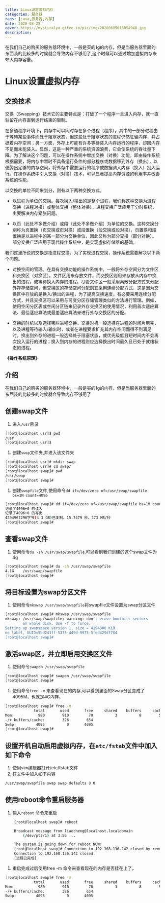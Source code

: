 ```yaml
---
title: Linux设置虚拟内存
categories: 服务器
tags: [java,服务器,内存] 
date: 2020-08-28
cover: https://mysticalyu.gitee.io/pic/img/20200605013054948.jpg
description: 
---
```


在我们自己的购买的服务器环境中，一般是买的1g的内存，但是当服务器里面的东西装的比较多的时候就会导致内存不够用了,这个时候可以通过增加虚拟内存来夸大内存容量。



 <!-- more -->



# Linux设置虚拟内存

## 交换技术

交换（Swapping）技术它的主要特点是：打破了一个程序一旦进入内存，就一直驻留在内存直到运行结束的限制。

在多道程序环境下，内存中可以同时存在多个进程（程序），其中的一部分进程由于等待某些事件而处于阻塞状态，但这些处于阻塞状态的进程仍然驻留内存，并占据着内存空间；另一方面，外存上可能有许多等待装入内存运行的程序，却因内存不足而未能装入。显然，这是一种严重的系统资源浪费，它会使系统的吞吐量下降。为了解决这个问题，可以在操作系统中增加交换（对换）功能，即由操作系统根据需要，将内存中暂时不具备运行条件的部分程序或数据移到外存（换出），以便腾出足够的内存空间，将外存中需要运行的程序或数据调入内存（换入）投入运行。在操作系统中引入交换（对换）技术，可以显著提高内存资源的利用率并改善系统的性能。

以交换的单位不同来划分，则有以下两种交换方式。

- 以进程为单位的交换。每次换入/换出的是整个进程，我们称这种交换为进程交换（进程对换）或整体交换（整体对换）。进程交换广泛应用于分时系统，主要解决内存紧张问题。

- 以页（此处不多做介绍）或段（此处不多做介绍）为单位的交换。这种交换分别称为页置换（页交换或页对换）或段置换（段交换或段对换），页置换和段置换是以进程中的某一部分为交换单位，因此又称为部分交换（部分对换）。部分交换广泛应用于现代操作系统中，是实现虚拟存储器的基础。

我们这里所说的交换是指进程交换，为了实现进程交换，操作系统需要解决以下两个问题。

- 对换空间的管理。在具有交换功能的操作系统中，一般将外存空间分为文件区和交换区（对换区）。文件区用来存放文件，而交换区则用来存放从内存中换出的进程，或等待换入内存的进程。尽管文件区一般采用离散分配方式来分配外存存储空间，但交换区的存储空间分配则宜采用连续分配方式，这是因为交换区中存放的是换入/换出的进程，为了提高交换速度，有必要采用连续分配方式，并且交换区可以采用与可变分区存储管理类似的方法进行管理。例如，使用空闲分区表或空闲分区链来记录外存交换区的使用情况，利用首次适应算法、最佳适应算法或最差适应算法来进行外存交换区的分配。

- 交换的时机以及选择哪些进程交换。交换时机一般选择在进程的时间片用完，以及进程等待输入/输出时，或者在进程要求扩充其内存空间而得不到满足时。换出到外存的进程一般选择处于阻塞状态，或优先级低且短时间内不会再次投入运行的进程；换入到内存的进程则应选择换出时间最久且已处于就绪状态的进程。

**《操作系统原理》**



## 介绍

在我们自己的购买的服务器环境中，一般是买的1g的内存，但是当服务器里面的东西装的比较多的时候就会导致内存不够用了

## 创建swap文件

1. 进入`/usr`目录

```bash
[root@localhost usr]$ pwd
/usr
[root@localhost usr]$ 

```

1. 创建`swap`文件夹,并进入该文件夹

```bash
[root@localhost usr]# mkdir swap
[root@localhost usr]# cd swap/
[root@localhost swap]# pwd
/usr/swap
[root@localhost swap]# 

```

1. 创建`swapfile`文件,使用命令`dd if=/dev/zero of=/usr/swap/swapfile bs=1M count=4096`

```bash
[root@localhost swap]# dd if=/dev/zero of=/usr/swap/swapfile bs=1M count=4096
记录了4096+0 的读入
记录了4096+0 的写出
4294967296字节(4.3 GB)已复制，15.7479 秒，273 MB/秒
[root@localhost swap]#
```

## 查看swap文件

1. 使用命令`du -sh /usr/swap/swapfile`,可以看到我们创建的这个swap文件为4g

```bash
[root@localhost swap]# du -sh /usr/swap/swapfile
4.1G	/usr/swap/swapfile
[root@localhost swap]# 
```

## 将目标设置为swap分区文件

1. 使用命令`mkswap /usr/swap/swapfile`将swapfile文件设置为swap分区文件

```bash
[root@localhost swap]# mkswap /usr/swap/swapfile
mkswap: /usr/swap/swapfile: warning: don't erase bootbits sectors
        on whole disk. Use -f to force.
Setting up swapspace version 1, size = 4194300 KiB
no label, UUID=5bd241ff-5375-449d-9975-5fdd429df784
[root@localhost swap]#
```

## 激活swap区，并立即启用交换区文件

1. 使用命令`swapon /usr/swap/swapfile`

```bash
[root@localhost swap]# swapon /usr/swap/swapfile
[root@localhost swap]#
```

1. 使用命令`free -m` 来查看现在的内存,可以看到里面的Swap分区变成了4095M，也就是4G内存。

```bash
[root@localhost swap]# free -m
             total       used       free     shared    buffers     cached
Mem:           980        910         70          3          8        575
-/+ buffers/cache:        326        654
Swap:         4095          0       4095
[root@localhost swap]#
```

## 设置开机自动启用虚拟内存，在`etc/fstab`文件中加入如下命令

1. 使用vim编辑器打开/etc/fstab文件
2. 在文件中加入如下内容

```bash
/usr/swap/swapfile swap swap defaults 0 0
```

## 使用reboot命令重启服务器

1. 输入`reboot` 命令来重启

```bash
	[root@localhost swap]# reboot

	Broadcast message from liaocheng@localhost.localdomain
		(/dev/pts/1) at 3:56 ...

	The system is going down for reboot NOW!
	[root@localhost swap]# Connection to 192.168.136.142 closed by remote host.
	Connection to 192.168.136.142 closed.
	[进程已完成]
```

1. 重启完成过后使用free -m 命令来查看现在的内存是否挂在上了。

```bash
[root@localhost swap]# free -m
             total       used       free     shared    buffers     cached
Mem:           980        910         70          3          8        575
-/+ buffers/cache:        326        654
Swap:         4095          0       4095
```



